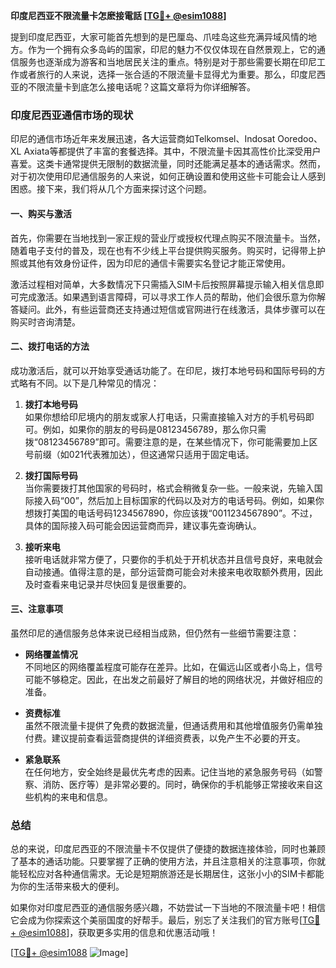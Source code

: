 **印度尼西亚不限流量卡怎麽接電話 [[TG💪+ @esim1088](https://t.me/s/esim1088)]**

提到印度尼西亚，大家可能首先想到的是巴厘岛、爪哇岛这些充满异域风情的地方。作为一个拥有众多岛屿的国家，印尼的魅力不仅仅体现在自然景观上，它的通信服务也逐渐成为游客和当地居民关注的重点。特别是对于那些需要长期在印尼工作或者旅行的人来说，选择一张合适的不限流量卡显得尤为重要。那么，印度尼西亚的不限流量卡到底怎么接电话呢？这篇文章将为你详细解答。

### 印度尼西亚通信市场的现状

印尼的通信市场近年来发展迅速，各大运营商如Telkomsel、Indosat Ooredoo、XL Axiata等都提供了丰富的套餐选择。其中，不限流量卡因其高性价比深受用户喜爱。这类卡通常提供无限制的数据流量，同时还能满足基本的通话需求。然而，对于初次使用印尼通信服务的人来说，如何正确设置和使用这些卡可能会让人感到困惑。接下来，我们将从几个方面来探讨这个问题。

#### 一、购买与激活

首先，你需要在当地找到一家正规的营业厅或授权代理点购买不限流量卡。当然，随着电子支付的普及，现在也有不少线上平台提供购买服务。购买时，记得带上护照或其他有效身份证件，因为印尼的通信卡需要实名登记才能正常使用。

激活过程相对简单，大多数情况下只需插入SIM卡后按照屏幕提示输入相关信息即可完成激活。如果遇到语言障碍，可以寻求工作人员的帮助，他们会很乐意为你解答疑问。此外，有些运营商还支持通过短信或官网进行在线激活，具体步骤可以在购买时咨询清楚。

#### 二、拨打电话的方法

成功激活后，就可以开始享受通话功能了。在印尼，拨打本地号码和国际号码的方式略有不同。以下是几种常见的情况：

1. **拨打本地号码**  
   如果你想给印尼境内的朋友或家人打电话，只需直接输入对方的手机号码即可。例如，如果你的朋友的号码是08123456789，那么你只需拨“08123456789”即可。需要注意的是，在某些情况下，你可能需要加上区号前缀（如021代表雅加达），但这通常只适用于固定电话。

2. **拨打国际号码**  
   当你需要拨打其他国家的号码时，格式会稍微复杂一些。一般来说，先输入国际接入码“00”，然后加上目标国家的代码以及对方的电话号码。例如，如果你想拨打美国的电话号码1234567890，你应该拨“0011234567890”。不过，具体的国际接入码可能会因运营商而异，建议事先查询确认。

3. **接听来电**  
   接听电话就非常方便了，只要你的手机处于开机状态并且信号良好，来电就会自动接通。值得注意的是，部分运营商可能会对未接来电收取额外费用，因此及时查看来电记录并尽快回复是很重要的。

#### 三、注意事项

虽然印尼的通信服务总体来说已经相当成熟，但仍然有一些细节需要注意：

- **网络覆盖情况**  
  不同地区的网络覆盖程度可能存在差异。比如，在偏远山区或者小岛上，信号可能不够稳定。因此，在出发之前最好了解目的地的网络状况，并做好相应的准备。

- **资费标准**  
  虽然不限流量卡提供了免费的数据流量，但通话费用和其他增值服务仍需单独付费。建议提前查看运营商提供的详细资费表，以免产生不必要的开支。

- **紧急联系**  
  在任何地方，安全始终是最优先考虑的因素。记住当地的紧急服务号码（如警察、消防、医疗等）是非常必要的。同时，确保你的手机能够正常接收来自这些机构的来电和信息。

### 总结

总的来说，印度尼西亚的不限流量卡不仅提供了便捷的数据连接体验，同时也兼顾了基本的通话功能。只要掌握了正确的使用方法，并且注意相关的注意事项，你就能轻松应对各种通信需求。无论是短期旅游还是长期居住，这张小小的SIM卡都能为你的生活带来极大的便利。

如果你对印度尼西亚的通信服务感兴趣，不妨尝试一下当地的不限流量卡吧！相信它会成为你探索这个美丽国度的好帮手。最后，别忘了关注我们的官方账号[[TG💪+ @esim1088](https://t.me/s/esim1088)]，获取更多实用的信息和优惠活动哦！

[[TG💪+ @esim1088](https://t.me/s/esim1088) ![Image](https://i.postimg.cc/4NQfJmqS/Snipaste-2025-05-13-00-14-12.png)]